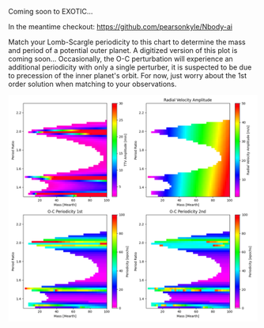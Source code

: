 Coming soon to EXOTIC...

In the meantime checkout: https://github.com/pearsonkyle/Nbody-ai

Match your Lomb-Scargle periodicity to this chart to determine the mass and period of a potential outer planet. A digitized version of this plot is coming soon... Occasionally, the O-C perturbation will experience an additional periodicity with only a single perturber, it is suspected to be due to precession of the inner planet's orbit. For now, just worry about the 1st order solution when matching to your observations.

![](grid_100_50.png)
